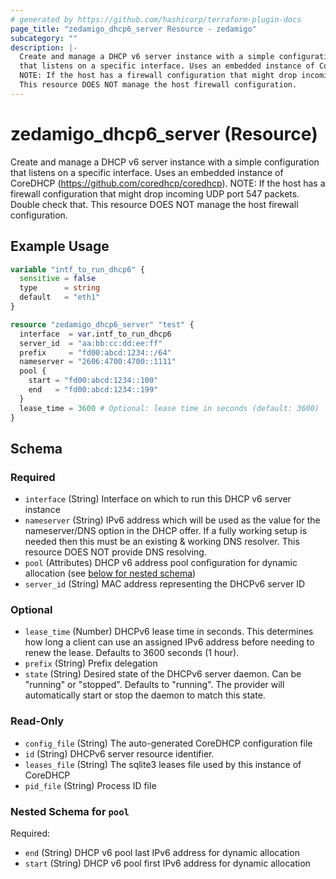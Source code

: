 ```yaml
---
# generated by https://github.com/hashicorp/terraform-plugin-docs
page_title: "zedamigo_dhcp6_server Resource - zedamigo"
subcategory: ""
description: |-
  Create and manage a DHCP v6 server instance with a simple configuration
  that listens on a specific interface. Uses an embedded instance of CoreDHCP (https://github.com/coredhcp/coredhcp).
  NOTE: If the host has a firewall configuration that might drop incoming UDP port 547 packets. Double check that.
  This resource DOES NOT manage the host firewall configuration.
---
```


# zedamigo_dhcp6_server (Resource)

Create and manage a DHCP v6 server instance with a simple configuration
		that listens on a specific interface. Uses an embedded instance of CoreDHCP (https://github.com/coredhcp/coredhcp).
		NOTE: If the host has a firewall configuration that might drop incoming UDP port 547 packets. Double check that.
		This resource DOES NOT manage the host firewall configuration.

## Example Usage

```terraform
variable "intf_to_run_dhcp6" {
  sensitive = false
  type      = string
  default   = "eth1"
}

resource "zedamigo_dhcp6_server" "test" {
  interface  = var.intf_to_run_dhcp6
  server_id  = "aa:bb:cc:dd:ee:ff"
  prefix     = "fd00:abcd:1234::/64"
  nameserver = "2606:4700:4700::1111"
  pool {
    start = "fd00:abcd:1234::100"
    end   = "fd00:abcd:1234::199"
  }
  lease_time = 3600 # Optional: lease time in seconds (default: 3600)
}
```

<!-- schema generated by tfplugindocs -->
## Schema

### Required

- `interface` (String) Interface on which to run this DHCP v6 server instance
- `nameserver` (String) IPv6 address which will be used as the value for the nameserver/DNS option in the DHCP offer.
				If a fully working setup is needed then this must be an existing & working DNS resolver.
				This resource DOES NOT provide DNS resolving.
- `pool` (Attributes) DHCP v6 address pool configuration for dynamic allocation (see [below for nested schema](#nestedatt--pool))
- `server_id` (String) MAC address representing the DHCPv6 server ID

### Optional

- `lease_time` (Number) DHCPv6 lease time in seconds. This determines how long a client can use an assigned IPv6 address before needing to renew the lease.
				Defaults to 3600 seconds (1 hour).
- `prefix` (String) Prefix delegation
- `state` (String) Desired state of the DHCPv6 server daemon. Can be "running" or "stopped".
				Defaults to "running". The provider will automatically start or stop the daemon to match this state.

### Read-Only

- `config_file` (String) The auto-generated CoreDHCP configuration file
- `id` (String) DHCPv6 server resource identifier.
- `leases_file` (String) The sqlite3 leases file used by this instance of CoreDHCP
- `pid_file` (String) Process ID file

<a id="nestedatt--pool"></a>
### Nested Schema for `pool`

Required:

- `end` (String) DHCP v6 pool last IPv6 address for dynamic allocation
- `start` (String) DHCP v6 pool first IPv6 address for dynamic allocation
